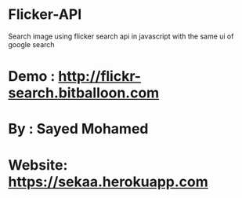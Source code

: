# Flicker-API

Search image using flicker search api in javascript with the same ui of google search

# Demo : http://flickr-search.bitballoon.com


# By : Sayed Mohamed

# Website: https://sekaa.herokuapp.com
